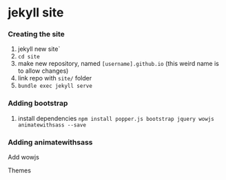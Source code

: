 # jekyll site

### Creating the site

1. jekyll new site`
2. `cd site`
3. make new repository, named `[username].github.io` (this weird name is to allow changes)
4. link repo with `site/` folder
5. `bundle exec jekyll serve`

### Adding bootstrap

1. install dependencies `npm install popper.js bootstrap jquery wowjs animatewithsass --save`

### Adding animatewithsass

Add wowjs

Themes